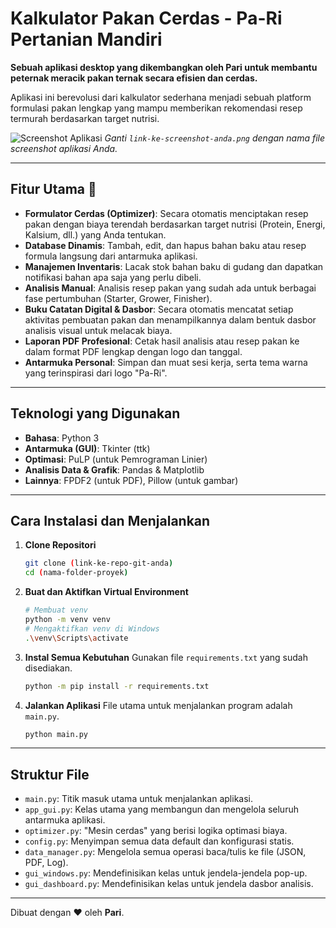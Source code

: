 # Kalkulator Pakan Cerdas - Pa-Ri Pertanian Mandiri

**Sebuah aplikasi desktop yang dikembangkan oleh Pari untuk membantu peternak meracik pakan ternak secara efisien dan cerdas.**

Aplikasi ini berevolusi dari kalkulator sederhana menjadi sebuah platform formulasi pakan lengkap yang mampu memberikan rekomendasi resep termurah berdasarkan target nutrisi.

![Screenshot Aplikasi](link-ke-screenshot-anda.png)
*Ganti `link-ke-screenshot-anda.png` dengan nama file screenshot aplikasi Anda.*

---

## Fitur Utama 🚀

* **Formulator Cerdas (Optimizer)**: Secara otomatis menciptakan resep pakan dengan biaya terendah berdasarkan target nutrisi (Protein, Energi, Kalsium, dll.) yang Anda tentukan.
* **Database Dinamis**: Tambah, edit, dan hapus bahan baku atau resep formula langsung dari antarmuka aplikasi.
* **Manajemen Inventaris**: Lacak stok bahan baku di gudang dan dapatkan notifikasi bahan apa saja yang perlu dibeli.
* **Analisis Manual**: Analisis resep pakan yang sudah ada untuk berbagai fase pertumbuhan (Starter, Grower, Finisher).
* **Buku Catatan Digital & Dasbor**: Secara otomatis mencatat setiap aktivitas pembuatan pakan dan menampilkannya dalam bentuk dasbor analisis visual untuk melacak biaya.
* **Laporan PDF Profesional**: Cetak hasil analisis atau resep pakan ke dalam format PDF lengkap dengan logo dan tanggal.
* **Antarmuka Personal**: Simpan dan muat sesi kerja, serta tema warna yang terinspirasi dari logo "Pa-Ri".

---

## Teknologi yang Digunakan

* **Bahasa**: Python 3
* **Antarmuka (GUI)**: Tkinter (ttk)
* **Optimasi**: PuLP (untuk Pemrograman Linier)
* **Analisis Data & Grafik**: Pandas & Matplotlib
* **Lainnya**: FPDF2 (untuk PDF), Pillow (untuk gambar)

---

## Cara Instalasi dan Menjalankan

1.  **Clone Repositori**
    ```bash
    git clone (link-ke-repo-git-anda)
    cd (nama-folder-proyek)
    ```

2.  **Buat dan Aktifkan Virtual Environment**
    ```bash
    # Membuat venv
    python -m venv venv
    # Mengaktifkan venv di Windows
    .\venv\Scripts\activate
    ```

3.  **Instal Semua Kebutuhan**
    Gunakan file `requirements.txt` yang sudah disediakan.
    ```bash
    python -m pip install -r requirements.txt
    ```

4.  **Jalankan Aplikasi**
    File utama untuk menjalankan program adalah `main.py`.
    ```bash
    python main.py
    ```
    
---

## Struktur File

* `main.py`: Titik masuk utama untuk menjalankan aplikasi.
* `app_gui.py`: Kelas utama yang membangun dan mengelola seluruh antarmuka aplikasi.
* `optimizer.py`: "Mesin cerdas" yang berisi logika optimasi biaya.
* `config.py`: Menyimpan semua data default dan konfigurasi statis.
* `data_manager.py`: Mengelola semua operasi baca/tulis ke file (JSON, PDF, Log).
* `gui_windows.py`: Mendefinisikan kelas untuk jendela-jendela pop-up.
* `gui_dashboard.py`: Mendefinisikan kelas untuk jendela dasbor analisis.

---

Dibuat dengan ❤️ oleh **Pari**.
